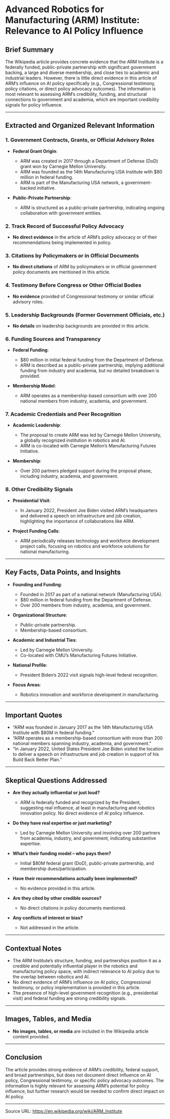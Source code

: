 # Advanced Robotics for Manufacturing (ARM) Institute: Relevance to AI Policy Influence

## Brief Summary

The Wikipedia article provides concrete evidence that the ARM Institute is a federally funded, public-private partnership with significant government backing, a large and diverse membership, and close ties to academic and industrial leaders. However, there is little direct evidence in this article of ARM’s influence on AI policy specifically (e.g., Congressional testimony, policy citations, or direct policy advocacy outcomes). The information is most relevant to assessing ARM’s credibility, funding, and structural connections to government and academia, which are important credibility signals for policy influence.

---

## Extracted and Organized Relevant Information

### 1. Government Contracts, Grants, or Official Advisory Roles

- **Federal Grant Origin**:  
  - ARM was created in 2017 through a Department of Defense (DoD) grant won by Carnegie Mellon University.
  - ARM was founded as the 14th Manufacturing USA Institute with $80 million in federal funding.
  - ARM is part of the Manufacturing USA network, a government-backed initiative.

- **Public-Private Partnership**:  
  - ARM is structured as a public-private partnership, indicating ongoing collaboration with government entities.

### 2. Track Record of Successful Policy Advocacy

- **No direct evidence** in the article of ARM’s policy advocacy or of their recommendations being implemented in policy.

### 3. Citations by Policymakers or in Official Documents

- **No direct citations** of ARM by policymakers or in official government policy documents are mentioned in this article.

### 4. Testimony Before Congress or Other Official Bodies

- **No evidence** provided of Congressional testimony or similar official advisory roles.

### 5. Leadership Backgrounds (Former Government Officials, etc.)

- **No details** on leadership backgrounds are provided in this article.

### 6. Funding Sources and Transparency

- **Federal Funding**:  
  - $80 million in initial federal funding from the Department of Defense.
  - ARM is described as a public-private partnership, implying additional funding from industry and academia, but no detailed breakdown is provided.

- **Membership Model**:  
  - ARM operates as a membership-based consortium with over 200 national members from industry, academia, and government.

### 7. Academic Credentials and Peer Recognition

- **Academic Leadership**:  
  - The proposal to create ARM was led by Carnegie Mellon University, a globally recognized institution in robotics and AI.
  - ARM is co-located with Carnegie Mellon’s Manufacturing Futures Initiative.

- **Membership**:  
  - Over 200 partners pledged support during the proposal phase, including industry, academia, and government.

### 8. Other Credibility Signals

- **Presidential Visit**:  
  - In January 2022, President Joe Biden visited ARM’s headquarters and delivered a speech on infrastructure and job creation, highlighting the importance of collaborations like ARM.

- **Project Funding Calls**:  
  - ARM periodically releases technology and workforce development project calls, focusing on robotics and workforce solutions for national manufacturing.

---

## Key Facts, Data Points, and Insights

- **Founding and Funding**:  
  - Founded in 2017 as part of a national network (Manufacturing USA).
  - $80 million in federal funding from the Department of Defense.
  - Over 200 members from industry, academia, and government.

- **Organizational Structure**:  
  - Public-private partnership.
  - Membership-based consortium.

- **Academic and Industrial Ties**:  
  - Led by Carnegie Mellon University.
  - Co-located with CMU’s Manufacturing Futures Initiative.

- **National Profile**:  
  - President Biden’s 2022 visit signals high-level federal recognition.

- **Focus Areas**:  
  - Robotics innovation and workforce development in manufacturing.

---

## Important Quotes

- “ARM was founded in January 2017 as the 14th Manufacturing USA Institute with $80M in federal funding.”
- “ARM operates as a membership-based consortium with more than 200 national members spanning industry, academia, and government.”
- “In January 2022, United States President Joe Biden visited the location to deliver a speech on infrastructure and job creation in support of his Build Back Better Plan.”

---

## Skeptical Questions Addressed

- **Are they actually influential or just loud?**
  - ARM is federally funded and recognized by the President, suggesting real influence, at least in manufacturing and robotics innovation policy. No direct evidence of AI policy influence.

- **Do they have real expertise or just marketing?**
  - Led by Carnegie Mellon University and involving over 200 partners from academia, industry, and government, indicating substantive expertise.

- **What’s their funding model – who pays them?**
  - Initial $80M federal grant (DoD), public-private partnership, and membership dues/participation.

- **Have their recommendations actually been implemented?**
  - No evidence provided in this article.

- **Are they cited by other credible sources?**
  - No direct citations in policy documents mentioned.

- **Any conflicts of interest or bias?**
  - Not addressed in the article.

---

## Contextual Notes

- The ARM Institute’s structure, funding, and partnerships position it as a credible and potentially influential player in the robotics and manufacturing policy space, with indirect relevance to AI policy due to the overlap between robotics and AI.
- No direct evidence of ARM’s influence on AI policy, Congressional testimony, or policy implementation is provided in this article.
- The presence of high-level government recognition (e.g., presidential visit) and federal funding are strong credibility signals.

---

## Images, Tables, and Media

- **No images, tables, or media** are included in the Wikipedia article content provided.

---

## Conclusion

The article provides strong evidence of ARM’s credibility, federal support, and broad partnerships, but does not document direct influence on AI policy, Congressional testimony, or specific policy advocacy outcomes. The information is highly relevant for assessing ARM’s potential for policy influence, but further research would be needed to confirm direct impact on AI policy.

---

Source URL: https://en.wikipedia.org/wiki/ARM_Institute